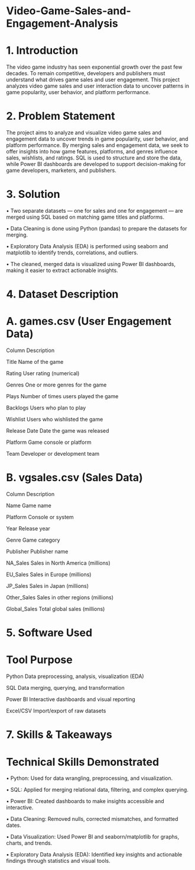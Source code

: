 # Video-Game-Sales-and-Engagement-Analysis
# 1. Introduction

The video game industry has seen exponential growth over the past few decades. To remain competitive, developers and publishers must understand what drives game sales and user engagement. This project analyzes video game sales and user interaction data to uncover patterns in game popularity, user behavior, and platform performance.

# 2. Problem Statement

The project aims to analyze and visualize video game sales and engagement data to uncover trends in game popularity, user behavior, and platform performance. By merging sales and engagement data, we seek to offer insights into how game features, platforms, and genres influence sales, wishlists, and ratings. SQL is used to structure and store the data, while Power BI dashboards are developed to support decision-making for game developers, marketers, and publishers.

# 3. Solution

•	Two separate datasets — one for sales and one for engagement — are merged using SQL based on matching game titles and platforms.

•	Data Cleaning is done using Python (pandas) to prepare the datasets for merging.

•	Exploratory Data Analysis (EDA) is performed using seaborn and matplotlib to identify trends, correlations, and outliers.

•	The cleaned, merged data is visualized using Power BI dashboards, making it easier to extract actionable insights.

# 4. Dataset Description

# A. games.csv (User Engagement Data)

Column	Description

Title	Name of the game

Rating	User rating (numerical)

Genres	One or more genres for the game

Plays	Number of times users played the game

Backlogs	Users who plan to play

Wishlist	Users who wishlisted the game

Release Date	Date the game was released

Platform	Game console or platform

Team	Developer or development team

# B. vgsales.csv (Sales Data)

Column	Description

Name	Game name

Platform	Console or system

Year	Release year

Genre	Game category

Publisher	Publisher name

NA_Sales	Sales in North America (millions)

EU_Sales	Sales in Europe (millions)

JP_Sales	Sales in Japan (millions)

Other_Sales	Sales in other regions (millions)

Global_Sales	Total global sales (millions)

# 5. Software Used

# Tool	Purpose

Python	Data preprocessing, analysis, visualization (EDA)

SQL	Data merging, querying, and transformation

Power BI	Interactive dashboards and visual reporting

Excel/CSV	Import/export of raw datasets

# 7. Skills & Takeaways

# Technical Skills Demonstrated

•	Python: Used for data wrangling, preprocessing, and visualization.

•	SQL: Applied for merging relational data, filtering, and complex querying.

•	Power BI: Created dashboards to make insights accessible and interactive.

•	Data Cleaning: Removed nulls, corrected mismatches, and formatted dates.

•	Data Visualization: Used Power BI and seaborn/matplotlib for graphs, charts, and trends.

•	Exploratory Data Analysis (EDA): Identified key insights and actionable findings through statistics and visual tools.

